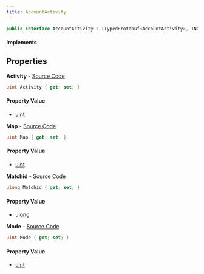 ```yaml
---
title: AccountActivity
---
```


```csharp
public interface AccountActivity : ITypedProtobuf<AccountActivity>, INativeHandle
```

#### Implements

## Properties

**Activity** - [Source Code](https://github.com/swiftly-solution/swiftlys2/blob/main/managed/src/SwiftlyS2.Generated/Protobufs/Interfaces/AccountActivity.cs#L13)

```csharp
uint Activity { get; set; }
```

#### Property Value

- [uint](https://learn.microsoft.com/dotnet/api/system.uint32)

**Map** - [Source Code](https://github.com/swiftly-solution/swiftlys2/blob/main/managed/src/SwiftlyS2.Generated/Protobufs/Interfaces/AccountActivity.cs#L19)

```csharp
uint Map { get; set; }
```

#### Property Value

- [uint](https://learn.microsoft.com/dotnet/api/system.uint32)

**Matchid** - [Source Code](https://github.com/swiftly-solution/swiftlys2/blob/main/managed/src/SwiftlyS2.Generated/Protobufs/Interfaces/AccountActivity.cs#L22)

```csharp
ulong Matchid { get; set; }
```

#### Property Value

- [ulong](https://learn.microsoft.com/dotnet/api/system.uint64)

**Mode** - [Source Code](https://github.com/swiftly-solution/swiftlys2/blob/main/managed/src/SwiftlyS2.Generated/Protobufs/Interfaces/AccountActivity.cs#L16)

```csharp
uint Mode { get; set; }
```

#### Property Value

- [uint](https://learn.microsoft.com/dotnet/api/system.uint32)

